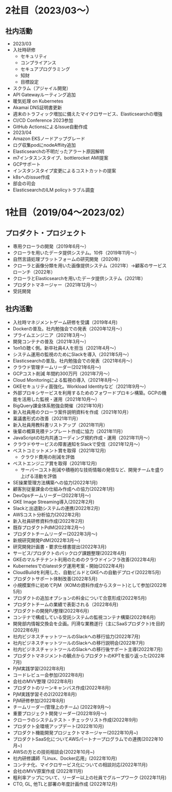 # 2社目（2023/03～）

## 社内活動
* 2023/03
 * 入社時研修
   * セキュリティ
   * コンプライアンス
   * セキュアプログラミング
   * 知財
   * 目標設定
 * スクラム（アジャイル開発）
 * API Gatewayルーティング追加
 * 暖気処理 on Kubernetes
 * Akamai DNS証明書更新
 * 週末のトラフィック増加に備えたマイクロサービス、Elasticsearchの増強
 * CI/CD Conference 2023参加
 * GitHub ActionsによるIssue自動作成
* 2023/04
 * Amazon EKSノードアップグレード
 * ログ収集podにnodeAffiity追加
 * Elasticsearchの不明だったアラート原因解明
 * m7インタスンスタイプ、bottlerocket AMI提案
 * GCPサポート
 * インスタンスタイプ変更によるコストカットの提案
 * k8sへのissue作成
 * 部会の司会
 * ElasticsearchのILM policyトラブル調査

# 1社目（2019/04～2023/02）

## プロダクト・プロジェクト
* 専用クローラの開発（2019年6月〜）
* クローラを用いたデータ提供システム。10件（2019年11月〜）
* 自然言語処理プラットフォームの研究開発（2020年）
* クローラと画像分類を用いた画像提供システム（2021年）→顧客のサービスローンチ（2022年）
* クローラとElasticsearchを用いたデータ提供システム（2021年）
* プロダクトマネージャー（2021年12月～）
* 受託開発

## 社内活動
* 入社時マネジメントゲーム研修を受講（2019年4月)
* Dockerの普及。社内勉強会での発表（2020年12月〜）
* プライムエンジニア（2021年3月〜）
* 開発コンテナの普及（2021年3月〜）
* 1on1の聴く側。新卒社員4人を担当（2021年4月〜）
* システム運用の監視のためにSlackを導入（2021年5月〜）
* Elasticsearchの普及。社内勉強会での発表（2021年6月〜）
* クラウド管理チームリーダー(2021年6月〜)
* GCPコスト削減 年間約300万円（2021年7月〜）
* Cloud Monitoringによる監視の導入（2021年8月〜）
* GKEセキュリティ面強化。Workload Identityなど（2021年9月〜）
* 外部プロキシサービスを利用するためのフォワードプロキシ構築。GCPの機能を活用した監視・運用（2021年10月〜）
* BigQuery課金体系勉強会開催（2021年10月）
* 新入社員用のクローラ案件説明資料を作成（2021年10月）
* 稟議書形式の改善（2021年11月）
* 新入社員用教科書リストアップ（2021年11月）
* 後輩の概算見積テンプレート作成に協力（2021年11月）
* JavaScriptの社内共通コーディング規約作成・運用（2021年11月〜）
* クラウドやサービスの障害通知をSlackで受信（2021年12月〜）
* ベストコミットメント賞を取得（2021年12月)
    * クラウド費用の削減を評価
* ベストエンジニア賞を取得（2021年12月)
    * サーバーコスト削減や積極的な技術情報の発信など、開発チームを盛り上げる活動を評価
* SE操業管理方法構築への協力(2022年1月)
* 顧客別従量課金の仕組み作成への協力(2022年1月)
* DevOpsチームリーダー(2022年1月〜)
* GKE Image Streaming導入(2022年2月)
* Slackと出退勤システムの連携(2022年2月)
* AWSコスト分析協力(2022年2月)
* 新入社員研修資料作成(2022年2月)
* 既存プロダクトPdM(2022年2月～)
* プロダクトチームリーダー(2022年3月～)
* 新規研究開発PdM(2022年3月～)
* 研究開発計画書・要求仕様書提出(2022年3月)
* サービス/プロダクトのバックログ課題整理(2022年4月)
* GKEのマルチテナント利用のためのクラウドインフラ改善(2022年4月)
* Kubernetesでのlatestタグ運用考案・開始(2022年4月)
* CloudBuildを利用した、自動ビルドとGKEへの自動デプロイ(2022年5月)
* プロダクトサポート体制改善(2022年5月)
* 小規模案件に初めてPjM（KOMの資料作成からスタート)として参加(2022年5月)
* プロダクトの追加オプションの料金について合意形成(2022年5月)
* プロダクトチームの業績で表彰される（2022年6月)
* プロダクトの開発PJ整理(2022年6月)
* コンテナで構成している受託システムの監視コンテナ構築(2022年6月)
* 開発部内情報交換会を企画。円滑な業務遂行（主にSaaSプロダクト)を目的(2022年6月)
* 社内ビジネスチャットツールのSlackへの移行協力(2022年7月)
* 社内ビジネスチャットツールのSlackへの移行説明会(2022年7月)
* 社内ビジネスチャットツールのSlackへの移行後サポート主導(2022年7月)
* プロダクトマネジメントの観点からプロダクトのKPTを振り返った(2022年7月)
* PjM実践学習(2022年8月)
* コードレビュー会参加(2022年8月)
* 会社のMVV整理 (2022年8月)
* プロダクトのリーンキャンバス作成(2022年8月)
* PjM実践学習その2(2022年8月)
* PjM研修参加(2022年8月)
* チームリーダー(管理上のチーム) (2022年9月～)
* 重要プロジェクト開発リーダー(2022年9月～)
* クローラのシステムテスト・チェックリスト作成(2022年9月)
* プロダクト全環境アップデート(2022年10月)
* プロダクト機能開発プロジェクトマネージャー(2022年10月~)
* プロダクトSaaS化についてAWSパートナープログラムでの連携(2022年10月~)
* AWSの方との技術相談会(2022年10月~)
* 社内研修講師「Linux、Docker応用」(2022年10月)
* コンテナ化、マイクロサービス化についての相談対応(2022年11月)
* 会社のMVV原案作成 (2022年11月)
* 粗利率アップについて、リーダー以上の社員でグループワーク (2022年11月)
* CTO, GL, 他TLと部署の年度計画作成 (2022年12月)
